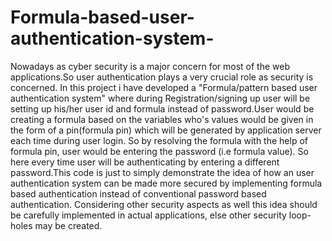 # Formula-based-user-authentication-system-

Nowadays as cyber security is a major concern for most of the web applications.So user authentication plays a very crucial role as security is concerned. In this project i have developed a "Formula/pattern based user authentication system" where during Registration/signing up user will be setting up his/her user id and formula instead of password.User would be creating a formula based on the variables who's values would be given in the form of a pin(formula pin) which will be generated by application server each time during user login. So by resolving the formula with the help of formula pin, user would be entering the password (i.e formula value). So here every time user will be authenticating by entering a different password.This code is just to simply demonstrate the idea of how an user authentication system can be made more secured by implementing formula based authentication instead of conventional password based authentication.
Considering other security aspects as well this idea should be carefully implemented in actual applications, else other security loop-holes may be created.
